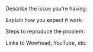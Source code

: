 Describe the issue you're having:

Explain how you expect it work:

Steps to reproduce the problem:

Links to Wowhead, YouTube, etc:
